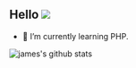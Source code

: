 ## Hello <img src="https://pics3.baidu.com/feed/1e30e924b899a90140e1af05dc72857d0308f51f.jpeg?token=e9c844ee9b81194802491d43e31d1440" >
- 🌱 I’m currently learning PHP.

![james's github stats](https://github-readme-stats.vercel.app/api?username=james18178&show_icons=true)
